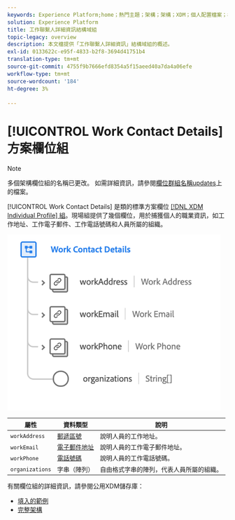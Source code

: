 ```yaml
---
keywords: Experience Platform;home；熱門主題；架構；架構；XDM；個人配置檔案；欄位；架構；架構設計；混合；混合；工作詳細資訊；描述檔案工作；
solution: Experience Platform
title: 工作聯繫人詳細資訊結構域組
topic-legacy: overview
description: 本文檔提供「工作聯繫人詳細資訊」結構域組的概述。
exl-id: 0133622c-e95f-4833-b2f8-3694d41751b4
translation-type: tm+mt
source-git-commit: 4755f9b7666efd8354a5f15aeed40a7da4a06efe
workflow-type: tm+mt
source-wordcount: '184'
ht-degree: 3%

---
```



# [!UICONTROL Work Contact Details] 方案欄位組

>[!NOTE]
>
>多個架構欄位組的名稱已更改。 如需詳細資訊，請參閱[欄位群組名稱updates](../name-updates.md)上的檔案。

[!UICONTROL Work Contact Details] 是類的標準方案欄位 [[!DNL XDM Individual Profile] 組](../../classes/individual-profile.md)。現場組提供了幾個欄位，用於捕獲個人的職業資訊，如工作地址、工作電子郵件、工作電話號碼和人員所屬的組織。

![](../../images/field-groups/work-contact-details.png)

| 屬性 | 資料類型 | 說明 |
| --- | --- | --- |
| `workAddress` | [郵遞區號](../../data-types/postal-address.md) | 說明人員的工作地址。 |
| `workEmail` | [電子郵件地址](../../data-types/email-address.md) | 說明人員的工作電子郵件地址。 |
| `workPhone` | [電話號碼](../../data-types/phone-number.md) | 說明人員的工作電話號碼。 |
| `organizations` | 字串（陣列） | 自由格式字串的陣列，代表人員所屬的組織。 |

有關欄位組的詳細資訊，請參閱公用XDM儲存庫：

* [填入的範例](https://github.com/adobe/xdm/blob/master/components/mixins/profile/profile-work-details.example.1.json)
* [完整架構](https://github.com/adobe/xdm/blob/master/components/mixins/profile/profile-work-details.schema.json)
